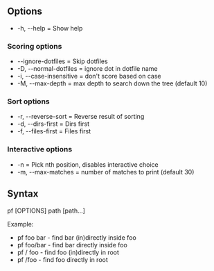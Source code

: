 ## Options
* -h, --help = Show help

### Scoring options
* --ignore-dotfiles = Skip dotfiles
* -D, --normal-dotfiles = ignore dot in dotfile name
* -i, --case-insensitive = don't score based on case
* -M, --max-depth = max depth to search down the tree (default 10)

### Sort options
* -r, --reverse-sort = Reverse result of sorting
* -d, --dirs-first = Dirs first
* -f, --files-first = Files first

### Interactive options
* -n = Pick nth position, disables interactive choice
* -m, --max-matches = number of matches to print (default 30)

## Syntax
pf [OPTIONS] path [path...]

Example:
* pf foo bar - find bar (in)directly inside foo
* pf foo/bar - find bar directly inside foo
* pf / foo - find foo (in)directly in root
* pf /foo - find foo directly in root
